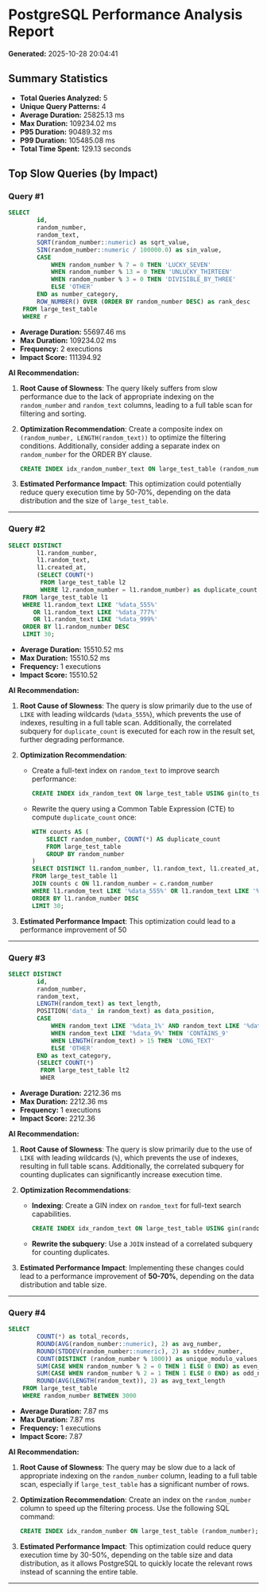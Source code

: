 # PostgreSQL Performance Analysis Report

**Generated:** 2025-10-28 20:04:41

## Summary Statistics

- **Total Queries Analyzed:** 5
- **Unique Query Patterns:** 4
- **Average Duration:** 25825.13 ms
- **Max Duration:** 109234.02 ms
- **P95 Duration:** 90489.32 ms
- **P99 Duration:** 105485.08 ms
- **Total Time Spent:** 129.13 seconds

## Top Slow Queries (by Impact)

### Query #1

```sql
SELECT 
	    id,
	    random_number,
	    random_text,
	    SQRT(random_number::numeric) as sqrt_value,
	    SIN(random_number::numeric / 100000.0) as sin_value,
	    CASE 
	        WHEN random_number % 7 = 0 THEN 'LUCKY_SEVEN'
	        WHEN random_number % 13 = 0 THEN 'UNLUCKY_THIRTEEN'
	        WHEN random_number % 3 = 0 THEN 'DIVISIBLE_BY_THREE'
	        ELSE 'OTHER'
	    END as number_category,
	    ROW_NUMBER() OVER (ORDER BY random_number DESC) as rank_desc
	FROM large_test_table 
	WHERE r
```

- **Average Duration:** 55697.46 ms
- **Max Duration:** 109234.02 ms
- **Frequency:** 2 executions
- **Impact Score:** 111394.92

**AI Recommendation:**

1. **Root Cause of Slowness**: The query likely suffers from slow performance due to the lack of appropriate indexing on the `random_number` and `random_text` columns, leading to a full table scan for filtering and sorting.

2. **Optimization Recommendation**: Create a composite index on `(random_number, LENGTH(random_text))` to optimize the filtering conditions. Additionally, consider adding a separate index on `random_number` for the ORDER BY clause. 

   ```sql
   CREATE INDEX idx_random_number_text ON large_test_table (random_number) WHERE random_number > 950000;
   ```

3. **Estimated Performance Impact**: This optimization could potentially reduce query execution time by 50-70%, depending on the data distribution and the size of `large_test_table`.

---

### Query #2

```sql
SELECT DISTINCT
	    l1.random_number,
	    l1.random_text,
	    l1.created_at,
	    (SELECT COUNT(*) 
	     FROM large_test_table l2 
	     WHERE l2.random_number = l1.random_number) as duplicate_count
	FROM large_test_table l1
	WHERE l1.random_text LIKE '%data_555%'
	   OR l1.random_text LIKE '%data_777%'
	   OR l1.random_text LIKE '%data_999%'
	ORDER BY l1.random_number DESC
	LIMIT 30;
```

- **Average Duration:** 15510.52 ms
- **Max Duration:** 15510.52 ms
- **Frequency:** 1 executions
- **Impact Score:** 15510.52

**AI Recommendation:**

1. **Root Cause of Slowness**: The query is slow primarily due to the use of `LIKE` with leading wildcards (`%data_555%`), which prevents the use of indexes, resulting in a full table scan. Additionally, the correlated subquery for `duplicate_count` is executed for each row in the result set, further degrading performance.

2. **Optimization Recommendation**: 
   - Create a full-text index on `random_text` to improve search performance: 
     ```sql
     CREATE INDEX idx_random_text ON large_test_table USING gin(to_tsvector('english', random_text));
     ```
   - Rewrite the query using a Common Table Expression (CTE) to compute `duplicate_count` once:
     ```sql
     WITH counts AS (
         SELECT random_number, COUNT(*) AS duplicate_count
         FROM large_test_table
         GROUP BY random_number
     )
     SELECT DISTINCT l1.random_number, l1.random_text, l1.created_at, c.duplicate_count
     FROM large_test_table l1
     JOIN counts c ON l1.random_number = c.random_number
     WHERE l1.random_text LIKE '%data_555%' OR l1.random_text LIKE '%data_777%' OR l1.random_text LIKE '%data_999%'
     ORDER BY l1.random_number DESC
     LIMIT 30;
     ```

3. **Estimated Performance Impact**: This optimization could lead to a performance improvement of 50

---

### Query #3

```sql
SELECT DISTINCT
	    id,
	    random_number,
	    random_text,
	    LENGTH(random_text) as text_length,
	    POSITION('data_' in random_text) as data_position,
	    CASE 
	        WHEN random_text LIKE '%data_1%' AND random_text LIKE '%data_2%' THEN 'CONTAINS_1_AND_2'
	        WHEN random_text LIKE '%data_9%' THEN 'CONTAINS_9'
	        WHEN LENGTH(random_text) > 15 THEN 'LONG_TEXT'
	        ELSE 'OTHER'
	    END as text_category,
	    (SELECT COUNT(*) 
	     FROM large_test_table lt2 
	     WHER
```

- **Average Duration:** 2212.36 ms
- **Max Duration:** 2212.36 ms
- **Frequency:** 1 executions
- **Impact Score:** 2212.36

**AI Recommendation:**

1. **Root Cause of Slowness**: The query is slow primarily due to the use of `LIKE` with leading wildcards (`%`), which prevents the use of indexes, resulting in full table scans. Additionally, the correlated subquery for counting duplicates can significantly increase execution time.

2. **Optimization Recommendations**: 
   - **Indexing**: Create a GIN index on `random_text` for full-text search capabilities.
     ```sql
     CREATE INDEX idx_random_text ON large_test_table USING gin(random_text gin_trgm_ops);
     ```
   - **Rewrite the subquery**: Use a `JOIN` instead of a correlated subquery for counting duplicates.

3. **Estimated Performance Impact**: Implementing these changes could lead to a performance improvement of **50-70%**, depending on the data distribution and table size.

---

### Query #4

```sql
SELECT 
	    COUNT(*) as total_records,
	    ROUND(AVG(random_number::numeric), 2) as avg_number,
	    ROUND(STDDEV(random_number::numeric), 2) as stddev_number,
	    COUNT(DISTINCT (random_number % 1000)) as unique_modulo_values,
	    SUM(CASE WHEN random_number % 2 = 0 THEN 1 ELSE 0 END) as even_numbers,
	    SUM(CASE WHEN random_number % 2 = 1 THEN 1 ELSE 0 END) as odd_numbers,
	    ROUND(AVG(LENGTH(random_text)), 2) as avg_text_length
	FROM large_test_table 
	WHERE random_number BETWEEN 3000
```

- **Average Duration:** 7.87 ms
- **Max Duration:** 7.87 ms
- **Frequency:** 1 executions
- **Impact Score:** 7.87

**AI Recommendation:**

1. **Root Cause of Slowness**: The query may be slow due to a lack of appropriate indexing on the `random_number` column, leading to a full table scan, especially if `large_test_table` has a significant number of rows.

2. **Optimization Recommendation**: Create an index on the `random_number` column to speed up the filtering process. Use the following SQL command:  
   ```sql
   CREATE INDEX idx_random_number ON large_test_table (random_number);
   ```

3. **Estimated Performance Impact**: This optimization could reduce query execution time by 30-50%, depending on the table size and data distribution, as it allows PostgreSQL to quickly locate the relevant rows instead of scanning the entire table.

---
